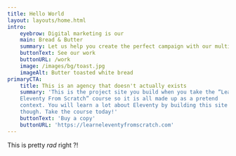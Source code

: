 ```yaml
---
title: Hello World
layout: layouts/home.html
intro:
    eyebrow: Digital marketing is our
    main: Bread & Butter
    summary: Let us help you create the perfect campaign with our multi-faceted team of talented creatives
    buttonText: See our work
    buttonURL: /work
    image: /images/bg/toast.jpg
    imageAlt: Butter toasted white bread
primaryCTA:
    title: This is an agency that doesn't actually exists
    summary: 'This is the project site you build when you take the “Learn
    Eleventy From Scratch” course so it is all made up as a pretend
    context. You will learn a lot about Eleventy by building this site
    though. Take the course today!'
    buttonText: 'Buy a copy'
    buttonURL: 'https://learneleventyfromscratch.com'
---
```


This is pretty _rad_ right ?!